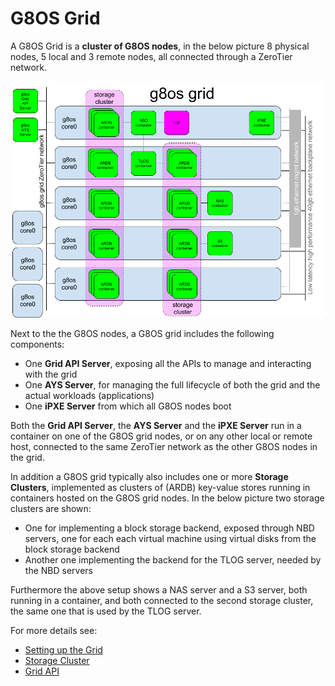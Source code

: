 # G8OS Grid

A G8OS Grid is a **cluster of G8OS nodes**, in the below picture 8 physical nodes, 5 local and 3 remote nodes, all connected through a ZeroTier network.

![Architecture](g8os-grid.png)

Next to the the G8OS nodes, a G8OS grid includes the following components:
- One **Grid API Server**, exposing all the APIs to manage and interacting with the grid
- One **AYS Server**, for managing the full lifecycle of both the grid and the actual workloads (applications)
- One **iPXE Server** from which all G8OS nodes boot

Both the **Grid API Server**, the **AYS Server** and the **iPXE Server** run in a container on one of the G8OS grid nodes, or on any other local or remote host, connected to the same ZeroTier network as the other G8OS nodes in the grid.

In addition a G8OS grid typically also includes one or more **Storage Clusters**, implemented as clusters of (ARDB) key-value stores running in containers hosted on the G8OS grid nodes. In the below picture two storage clusters are shown:
- One for implementing a block storage backend, exposed through NBD servers, one for each each virtual machine using virtual disks from the block storage backend
- Another one implementing the backend for the TLOG server, needed by the NBD servers

Furthermore the above setup shows a NAS server and a S3 server, both running in a container, and both connected to the second storage cluster, the same one that is used by the TLOG server.

For more details see:
* [Setting up the Grid](setup/setup.md)
* [Storage Cluster](storagecluster.md)
* [Grid API](api.md)
